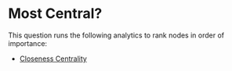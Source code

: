 # Most Central?

This question runs the following analytics to rank nodes in order of
importance:

-   [Closeness
    Centrality](../ext/docs/CoreAnalyticView/src/au/gov/asd/tac/constellation/views/analyticview/analytic-closeness-centrality.md)
